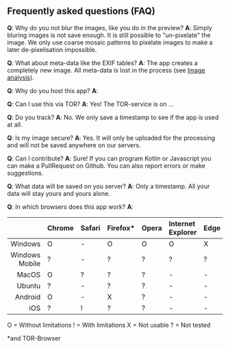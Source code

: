 ## Frequently asked questions (FAQ)
**Q**: Why do you not blur the images, like you do in the preview?
**A**: Simply bluring images is not save enough. It is still possible to "un-pixelate" the image. We only use coarse mosaic patterns to pixelate images to make a later de-pixelisation impossible.

**Q**: What about meta-data like the EXIF tables?
**A**: The app creates a completely new image. All meta-data is lost in the process (see [Image analysis](image-analysis?l=en)).

**Q**: Why do you host this app?
**A**:

**Q**: Can I use this via TOR?
**A**: Yes! The TOR-service is on ...

**Q**: Do you track?
**A**: No. We only save a timestamp to see if the app is used at all.

**Q**: Is my image secure?
**A**: Yes. It will only be uploaded for the processing and will not be saved anywhere on our servers.

**Q**: Can I contribute?
**A**: Sure! If you can program Kotlin or Javascript you can make a PullRequest on Github. You can also report errors or make suggestions.

**Q**: What data will be saved on you server?
**A**: Only a timestamp. All your data will stay yours and yours alone.

**Q**: In which browsers does this app work?
**A**:

|                | Chrome | Safari | Firefox\* | Opera | Internet Explorer | Edge |
|---------------:|:-------|:-------|:----------|:------|:------------------|:-----|
| Windows        | O      | -      | O         | O     | O                 | X    |
| Windows Mobile | ?      | -      | ?         | ?     | ?                 | ?    |
| MacOS          | O      | ?      | ?         | ?     | -                 | -    |
| Ubuntu         | ?      | -      | ?         | ?     | -                 | -    |
| Android        | O      | -      | X         | ?     | -                 | -    |
| iOS            | ?      | !      | ?         | ?     | -                 | -    |

O = Without limitations
! = With limitations
X = Not usable
? = Not tested

\*and TOR-Browser